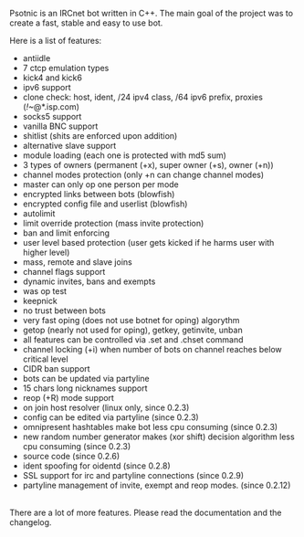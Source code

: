 Psotnic is an IRCnet bot written in C++. The main goal of the project was to create a fast, stable and easy to use bot.

Here is a list of features:

* antiidle
* 7 ctcp emulation types
* kick4 and kick6
* ipv6 support
* clone check: host, ident, /24 ipv4 class, /64 ipv6 prefix, proxies (*!~*@*.isp.com)
* socks5 support
* vanilla BNC support
* shitlist (shits are enforced upon addition)
* alternative slave support
* module loading (each one is protected with md5 sum)
* 3 types of owners (permanent (+x), super owner (+s), owner (+n))
* channel modes protection (only +n can change channel modes)
* master can only op one person per mode
* encrypted links between bots (blowfish)
* encrypted config file and userlist (blowfish)
* autolimit
* limit override protection (mass invite protection)
* ban and limit enforcing
* user level based protection (user gets kicked if he harms user with higher level)
* mass, remote and slave joins
* channel flags support
* dynamic invites, bans and exempts
* was op test
* keepnick
* no trust between bots
* very fast oping (does not use botnet for oping) algorythm
* getop (nearly not used for oping), getkey, getinvite, unban
* all features can be controlled via .set and .chset command
* channel locking (+i) when number of bots on channel reaches below critical level
* CIDR ban support
* bots can be updated via partyline
* 15 chars long nicknames support
* reop (+R) mode support
* on join host resolver (linux only, since 0.2.3)
* config can be edited via partyline (since 0.2.3)
* omnipresent hashtables make bot less cpu consuming (since 0.2.3)
* new random number generator makes (xor shift) decision algorithm less cpu consuming (since 0.2.3)
* source code (since 0.2.6)
* ident spoofing for oidentd (since 0.2.8)
* SSL support for irc and partyline connections (since 0.2.9)
* partyline management of invite, exempt and reop modes. (since 0.2.12)

<br>
There are a lot of more features. Please read the documentation and the changelog.
